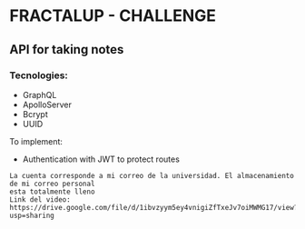 # FRACTALUP - CHALLENGE

## API for taking notes

### Tecnologies:
- GraphQL
- ApolloServer
- Bcrypt
- UUID

To implement: 

- Authentication with JWT to protect routes

```
La cuenta corresponde a mi correo de la universidad. El almacenamiento de mi correo personal
esta totalmente lleno
Link del video:
https://drive.google.com/file/d/1ibvzyym5ey4vnigiZfTxeJv7oiMWMG17/view?usp=sharing
```